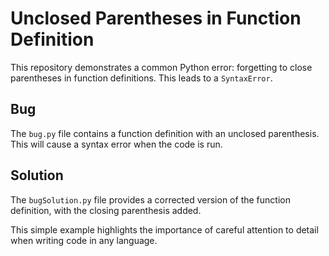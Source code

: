 # Unclosed Parentheses in Function Definition
This repository demonstrates a common Python error: forgetting to close parentheses in function definitions. This leads to a `SyntaxError`.

## Bug
The `bug.py` file contains a function definition with an unclosed parenthesis. This will cause a syntax error when the code is run.

## Solution
The `bugSolution.py` file provides a corrected version of the function definition, with the closing parenthesis added. 

This simple example highlights the importance of careful attention to detail when writing code in any language.